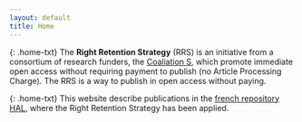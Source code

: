 ```yaml
---
layout: default
title: Home
---
```


{: .home-txt}
The **Right Retention Strategy** (RRS) is an initiative from a consortium of research funders, the [Coaliation S](https://www.coalition-s.org/), which promote immediate open access without requiring payment to publish (no Article Processing Charge). The RRS is a way to publish in open access without paying.

{: .home-txt}
This website describe publications in the [french repository HAL](https://hal.archives-ouvertes.fr), where the Right Retention Strategy has been applied.


<!-- *[RRS]: Right Retention Strategy
 -->